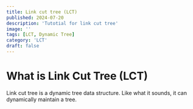 ```yaml
---
title: Link cut tree (LCT)
published: 2024-07-20
description: 'Tutotial for link cut tree'
image: ''
tags: [LCT, Dynamic Tree]
category: 'LCT'
draft: false 
---
```


# What is Link Cut Tree (LCT)
Link cut tree is a dynamic tree data structure. Like what it sounds, it can dynamically maintain a tree. 